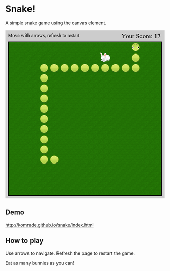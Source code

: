 # Snake!

A simple snake game using the canvas element.

![Screenshot](screenshot.png)

## Demo

http://komrade.github.io/snake/index.html

## How to play

Use arrows to navigate. Refresh the page to restart the game.

Eat as many bunnies as you can!

